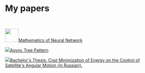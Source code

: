 # My papers

<br>

<img class="left-to-link" src="/image/page.png?v=f30431a7" style="width: 44px; height: 44px;"><a href="https://guseyn.github.io/nn-math-web/">Mathematics of Neural Network</a>

<img class="left-to-link" src="/image/pdf.png?v=79a543ad?v=79a543ad"><a href="/pdf/Async_Tree_Pattern.pdf?v={version}">Async Tree Pattern</a>

<img class="left-to-link" src="/image/pdf.png"><a href="/pdf/diploma.pdf?v={version}">Bachelor's Thesis: Cost Minimization of Energy on the Control of Satellite's Angular Motion (in Russian).</a>
